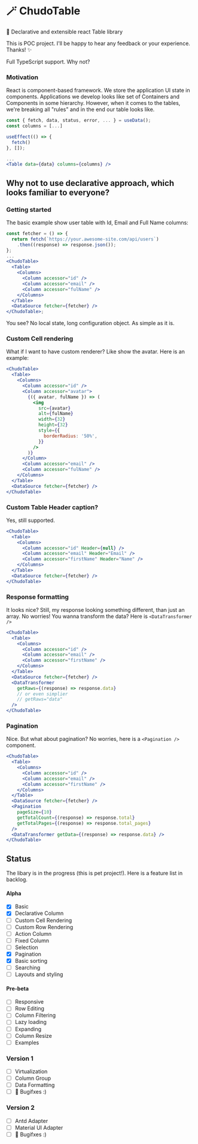 # 🪄 ChudoTable

🧩 Declarative and extensible react Table library

This is POC project. I'll be happy to hear any feedback or your experience. Thanks! ✨

Full TypeScript support. Why not? 

### Motivation

React is component-based framework. We store the application UI state in components.
Applications we develop looks like set of Containers and Components in some hierarchy.
However, when it comes to the tables, we're breaking all "rules" and in the end our table looks like.

```jsx
const { fetch, data, status, error, ... } = useData();
const columns = [...]

useEffect(() => {
  fetch()
}, []);

...
<Table data={data} columns={columns} />
```

## Why not to use declarative approach, which looks familiar to everyone?

### Getting started

The basic example show user table with Id, Email and Full Name columns:

```jsx
const fetcher = () => {
  return fetch(`https://your.awesome-site.com/api/users`)
    .then((response) => response.json());
};
...
<ChudoTable>
  <Table>
    <Columns>
      <Column accessor="id" />
      <Column accessor="email" />
      <Column accessor="fulName" />
    </Columns>
  </Table>
  <DataSource fetcher={fetcher} />
</ChudoTable>;
```

You see? No local state, long configuration object. As simple as it is.

### Custom Cell rendering

What if I want to have custom renderer? Like show the avatar. Here is an example:

```jsx
<ChudoTable>
  <Table>
    <Columns>
      <Column accessor="id" />
      <Column accessor="avatar">
        {({ avatar, fulName }) => (
          <img
            src={avatar}
            alt={fulName}
            width={32}
            height={32}
            style={{
              borderRadius: '50%',
            }}
          />
        )}
      </Column>
      <Column accessor="email" />
      <Column accessor="fulName" />
    </Columns>
  </Table>
  <DataSource fetcher={fetcher} />
</ChudoTable>
```

### Custom Table Header caption?

Yes, still supported.

```jsx
<ChudoTable>
  <Table>
    <Columns>
      <Column accessor="id" Header={null} />
      <Column accessor="email" Header="Email" />
      <Column accessor="firstName" Header="Name" />
    </Columns>
  </Table>
  <DataSource fetcher={fetcher} />
</ChudoTable>
```

### Response formatting

It looks nice? Still, my response looking something different, than just an array.
No worries! You wanna transform the data? Here is `<DataTransformer />`

```jsx
<ChudoTable>
  <Table>
    <Columns>
      <Column accessor="id" />
      <Column accessor="email" />
      <Column accessor="firstName" />
    </Columns>
  </Table>
  <DataSource fetcher={fetcher} />
  <DataTransformer
    getRaws={(response) => response.data}
    // or even simplier
    // getRaws="data"
  />
</ChudoTable>
```

### Pagination

Nice. But what about pagination? No worries, here is a `<Pagination />` component.

```jsx
<ChudoTable>
  <Table>
    <Columns>
      <Column accessor="id" />
      <Column accessor="email" />
      <Column accessor="firstName" />
    </Columns>
  </Table>
  <DataSource fetcher={fetcher} />
  <Pagination
    pageSize={10}
    getTotalCount={(response) => response.total}
    getTotalPages={(response) => response.total_pages}
  />
  <DataTransformer getData={(response) => response.data} />
</ChudoTable>
```

## Status

The libary is in the progress (this is pet project!). Here is a feature list in backlog.

#### Alpha

- [x] Basic
- [x] Declarative Column
- [ ] Custom Cell Rendering
- [ ] Custom Row Rendering
- [ ] Action Column
- [ ] Fixed Column
- [ ] Selection
- [x] Pagination
- [x] Basic sorting
- [ ] Searching
- [ ] Layouts and styling

#### Pre-beta

- [ ] Responsive
- [ ] Row Editing
- [ ] Column Filtering
- [ ] Lazy loading
- [ ] Expanding
- [ ] Column Resize
- [ ] Examples

### Version 1

- [ ] Virtualization
- [ ] Column Group
- [ ] Data Formatting
- [ ] 🐛 Bugifxes :)

### Version 2

- [ ] Antd Adapter
- [ ] Material UI Adapter
- [ ] 🐛 Bugifxes :)
